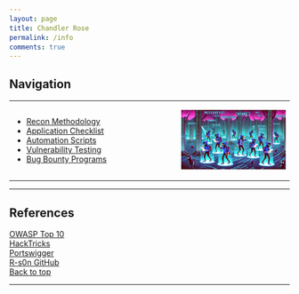 ```yaml
---
layout: page
title: Chandler Rose
permalink: /info
comments: true
---
```


<h2>Navigation</h2>
<div>
  <table style="width:100%;">
    <tr>
      <!-- Navigation menu on the left -->
      <td style="width:60%;">
        <ul>
          <li><a href="/notes/recon-methodology">Recon Methodology</a></li>
          <li><a href="/notes/app-checklist">Application Checklist</a></li>
          <li><a href="/notes/auto-scripts">Automation Scripts</a></li>
          <li><a href="/notes/vuln-testing">Vulnerability Testing</a></li>
          <li><a href="/notes/program-links">Bug Bounty Programs</a></li>
        </ul>
      </td>
      <!-- Image on the right -->
      <td style="width:40%;">
  <p align="right">
    <img src="../assets/images/bug-guide.png" alt="bug-hunting" title="Bug Hunting" width="500px" />
  </p>
</td>
    </tr>
  </table>
</div>

---

## References

[OWASP Top 10](https://owasp.org/www-project-top-ten/)
<br>
[HackTricks](https://book.hacktricks.xyz/)
<br>
[Portswigger](https://portswigger.net/research)
<br>
[R-s0n GitHub](https://github.com/R-s0n)
<br>
[Back to top](#navigation)

---
